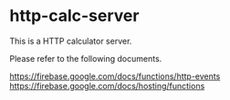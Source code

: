 # http-calc-server
<p>This is a HTTP calculator server. </p>
<p>Please refer to the following documents. </p>

https://firebase.google.com/docs/functions/http-events  
https://firebase.google.com/docs/hosting/functions
